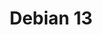 ---
title: Debian 13
hide_table_of_contents: false
hide_title: false
keywords:
    - os
    - linux
    - debian
    - 13
tags: [os,linux,debian,systeme,exploitation,13]
id: 1
---